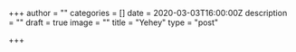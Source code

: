 +++
author = ""
categories = []
date = 2020-03-03T16:00:00Z
description = ""
draft = true
image = ""
title = "Yehey"
type = "post"

+++
